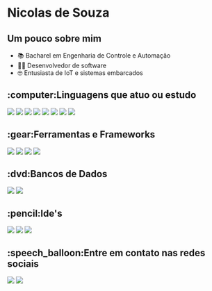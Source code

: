 <h1>Nicolas de Souza</h1> 

<h2>Um pouco sobre mim</h2>

- :books: Bacharel em Engenharia de Controle e Automação  
- :technologist: Desenvolvedor de software
- :nerd_face: Entusiasta de IoT e sistemas embarcados

<h2>:computer:Linguagens que atuo ou estudo</h2>
<p>
  <img src="https://img.shields.io/badge/C-00599C?style=for-the-badge&logo=c&logoColor=white">
  <img src="https://img.shields.io/badge/C%2B%2B-00599C?style=for-the-badge&logo=c%2B%2B&logoColor=white">
  <img src="https://img.shields.io/badge/C%23-239120?style=for-the-badge&logo=c-sharp&logoColor=white"> 
  
  <img src="https://img.shields.io/badge/Python-14354C?style=for-the-badge&logo=python&logoColor=white">
  
  <img src="https://img.shields.io/badge/TypeScript-007ACC?style=for-the-badge&logo=typescript&logoColor=white">
  
  <img src ="https://img.shields.io/badge/JavaScript-323330?style=for-the-badge&logo=javascript&logoColor=F7DF1E">
  <img src="https://img.shields.io/badge/HTML5-E34F26?style=for-the-badge&logo=html5&logoColor=white">
  <img src="https://img.shields.io/badge/CSS3-1572B6?style=for-the-badge&logo=css3&logoColor=white">
  
  
</p>

<h2>:gear:Ferramentas e Frameworks</h2>

<p>

  <img src="https://img.shields.io/badge/.NET-5C2D91?style=for-the-badge&logo=.net&logoColor=white">
  
  <img src="https://img.shields.io/badge/Microsoft_SQL_Server-CC2927?style=for-the-badge&logo=microsoft-sql-server&logoColor=white">
 
  <img src="https://img.shields.io/badge/Flask-000000?style=for-the-badge&logo=flask&logoColor=white">
  
  <img src="https://img.shields.io/badge/AngularJS-E23237?style=for-the-badge&logo=angularjs&logoColor=white">
  
  
</p>

<h2>:dvd:Bancos de Dados</h2>
<p>
  <img src="https://img.shields.io/badge/Microsoft_SQL_Server-CC2927?style=for-the-badge&logo=microsoft-sql-server&logoColor=white">
  <img src="https://img.shields.io/badge/mysql-%2300f.svg?style=for-the-badge&logo=mysql&logoColor=white">
  
</p>

<h2>:pencil:Ide's</h2>
<p>
  <img src="https://img.shields.io/badge/Visual%20Studio%20Code-0078d7.svg?style=for-the-badge&logo=visual-studio-code&logoColor=white">
  <img src="https://img.shields.io/badge/Visual%20Studio-5C2D91.svg?style=for-the-badge&logo=visual-studio&logoColor=white">
  <img src="https://img.shields.io/badge/pycharm-143?style=for-the-badge&logo=pycharm&logoColor=black&color=green&labelColor=green">
</p>

<h2>:speech_balloon:Entre em contato nas redes sociais</h2>
  
[<img src="https://img.shields.io/badge/linkedin-%230077B5.svg?style=for-the-badge&logo=linkedin&logoColor=white">](http://www.linkedin.com/in/nicolas-de-souza)
[<img src="https://img.shields.io/badge/Medium-12100E?style=for-the-badge&logo=medium&logoColor=white">](http://medium.com/@nicolas_jsouza)
